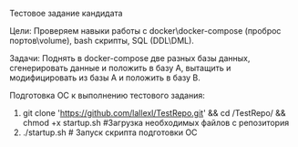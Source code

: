 Тестовое задание кандидата 

Цели:
Проверяем навыки работы с docker\docker-compose (проброс портов\volume), bash скрипты, SQL (DDL\DML). 

Задачи:
Поднять в docker-compose две разных базы данных, сгенерировать данные и положить в базу A, вытащить и модифицировать из базы A и положить в базу B. 


Подготовка ОС к выполнению тестового задания:

1. git clone 'https://github.com/lallexl/TestRepo.git' && cd /TestRepo/ && chmod +x startup.sh  #Загрузка необходимых файлов с репозитория 
2. ./startup.sh  # Запуск скрипта подготовки ОС 

